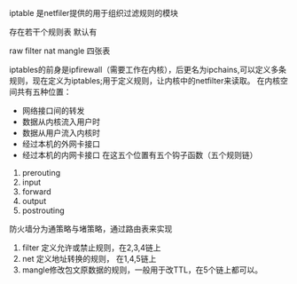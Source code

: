 
iptable 是netfiler提供的用于组织过滤规则的模块

存在若干个规则表
默认有

raw
filter
nat
mangle
四张表



iptables的前身是ipfirewall（需要工作在内核），后更名为ipchains,可以定义多条规则，现在定义为iptables;用于定义规则，让内核中的netfilter来读取。
在内核空间共有五种位置：
* 网络接口间的转发
* 数据从内核流入用户时
* 数据从用户流入内核时
* 经过本机的外网卡接口
* 经过本机的内网卡接口
在这五个位置有五个钩子函数（五个规则链）
1. prerouting
2. input
3. forward
4. output
5. postrouting

防火墙分为通策略与堵策略，通过路由表来实现

1. filter 定义允许或禁止规则，在2,3,4链上
2. net 定义地址转换的规则， 在1,4,5链上
3. mangle修改包文原数据的规则，一般用于改TTL，在5个链上都可以。